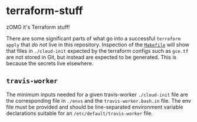 # terraform-stuff

zOMG it's Terraform stuff!

There are some significant parts of what go into a successful `terraform apply`
that *do not* live in this repository.  Inspection of the
[`Makefile`](./Makefile) will show that files in `./cloud-init` expected by the
terraform configs such as `gce.tf` are not stored in Git, but instead are
expected to be generated.  This is because the secrets live elsewhere.

## `travis-worker`

The minimum inputs needed for a given travis-worker `./cloud-init` file are the
corresponding file in `./envs` and the `travis-worker.bash.in` file.  The env file
must be provided and should be line-separated environment variable declarations
suitable for an `/etc/default/travis-worker` file.
